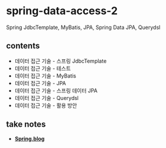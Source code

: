 # spring-data-access-2
Spring JdbcTemplate, MyBatis, JPA, Spring Data JPA, Querydsl
## contents
- 데이터 접근 기술 - 스프링 JdbcTemplate
- 데이터 접근 기술 - 테스트
- 데이터 접근 기술 - MyBatis
- 데이터 접근 기술 - JPA
- 데이터 접근 기술 - 스프링 데이터 JPA
- 데이터 접근 기술 - Querydsl
- 데이터 접근 기술 - 활용 방안
## take notes
- <b><a href="https://everlasting-cello-2b6.notion.site/Spring-69743c647ffe44d794dea5084120100c">Spring.blog</a></b> 
